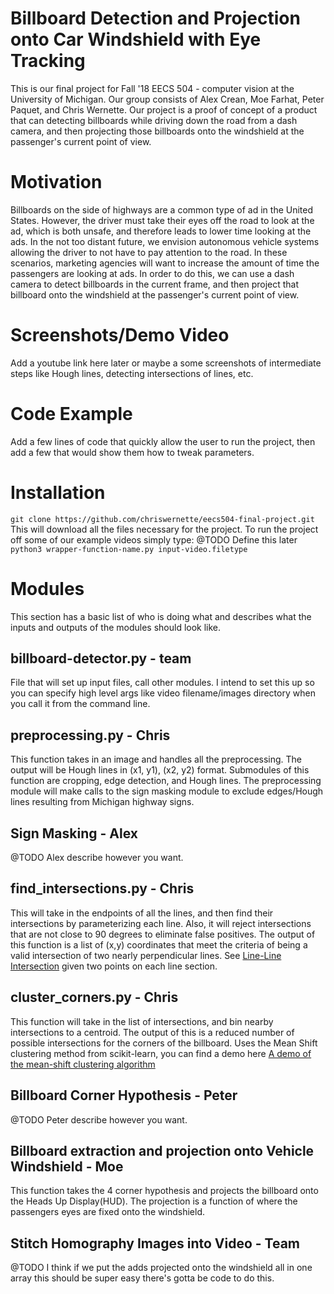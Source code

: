# Billboard Detection and Projection onto Car Windshield with Eye Tracking
This is our final project for Fall '18 EECS 504 - computer vision at the University of Michigan. Our group consists of Alex Crean, Moe Farhat, Peter Paquet, and Chris Wernette. Our project is a proof of concept of a product that can detecting billboards while driving down the road from a dash camera, and then projecting those billboards onto the windshield at the passenger's current point of view.

# Motivation
Billboards on the side of highways are a common type of ad in the United States. However, the driver must take their eyes off the road to look at the ad, which is both unsafe, and therefore leads to lower time looking at the ads. In the not too distant future, we envision autonomous vehicle systems allowing the driver to not have to pay attention to the road. In these scenarios, marketing agencies will want to increase the amount of time the passengers are looking at ads. In order to do this, we can use a dash camera to detect billboards in the current frame, and then project that billboard onto the windshield at the passenger's current point of view.

# Screenshots/Demo Video
Add a youtube link here later or maybe a some screenshots of intermediate steps like Hough lines, detecting intersections of lines, etc.

# Code Example
Add a few lines of code that quickly allow the user to run the project, then add a few that would show them how to tweak parameters.

# Installation
`git clone https://github.com/chriswernette/eecs504-final-project.git`
This will download all the files necessary for the project. To run the project off some of our example videos simply type:
@TODO Define this later
`python3 wrapper-function-name.py input-video.filetype`

# Modules
This section has a basic list of who is doing what and describes what the inputs and outputs of the modules should look like.

## billboard-detector.py - team
File that will set up input files, call other modules. I intend to set this up so you can specify high level args like video filename/images directory when you call it from the command line.

## preprocessing.py - Chris
This function takes in an image and handles all the preprocessing. The output will be Hough lines in (x1, y1), (x2, y2) format. Submodules of this function are cropping, edge detection, and Hough lines. The preprocessing module will make calls to the sign masking module to exclude edges/Hough lines resulting from Michigan highway signs.

## Sign Masking - Alex
@TODO Alex describe however you want.

## find_intersections.py - Chris
This will take in the endpoints of all the lines, and then find their intersections by parameterizing each line. Also, it will reject intersections that are not close to 90 degrees to eliminate false positives. The output of this function is a list of (x,y) coordinates that meet the criteria of being a valid intersection of two nearly perpendicular lines. See [Line-Line Intersection](https://en.wikipedia.org/wiki/Line%E2%80%93line_intersection) given two points on each line section.

## cluster_corners.py - Chris
This function will take in the list of intersections, and bin nearby intersections to a centroid. The output of this is a reduced number of possible intersections for the corners of the billboard. Uses the Mean Shift clustering method from scikit-learn, you can find a demo here [A demo of the mean-shift clustering algorithm](https://scikit-learn.org/stable/auto_examples/cluster/plot_mean_shift.html)

## Billboard Corner Hypothesis - Peter
@TODO Peter describe however you want.

## Billboard extraction and projection onto Vehicle Windshield - Moe
This function takes the 4 corner hypothesis and projects the billboard onto the Heads Up Display(HUD). The projection is a function of where the passengers eyes are fixed onto the windshield. 

## Stitch Homography Images into Video - Team
@TODO I think if we put the adds projected onto the windshield all in one array this should be super easy there's gotta be code to do this.

